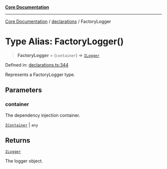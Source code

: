 [**Core Documentation**](../../README.md)

***

[Core Documentation](../../README.md) / [declarations](../README.md) / FactoryLogger

# Type Alias: FactoryLogger()

> **FactoryLogger** = (`container`) => [`ILogger`](../interfaces/ILogger.md)

Defined in: [declarations.ts:344](https://github.com/stonemjs/core/blob/85781fe5b87769612839dd6b850ba45186d357fa/src/declarations.ts#L344)

Represents a FactoryLogger type.

## Parameters

### container

The dependency injection container.

[`IContainer`](IContainer.md) | `any`

## Returns

[`ILogger`](../interfaces/ILogger.md)

The logger object.
